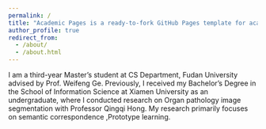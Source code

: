 ```yaml
---
permalink: /
title: "Academic Pages is a ready-to-fork GitHub Pages template for academic personal websites"
author_profile: true
redirect_from: 
  - /about/
  - /about.html
---
```

I am a third-year Master’s student at CS Department, Fudan University advised by Prof. Weifeng Ge. Previously, I received my Bachelor’s Degree in the School of Information Science at Xiamen University as an undergraduate, where I conducted research on Organ pathology image segmentation with Professor Qingqi Hong. My research primarily focuses on semantic correspondence ,Prototype learning.
